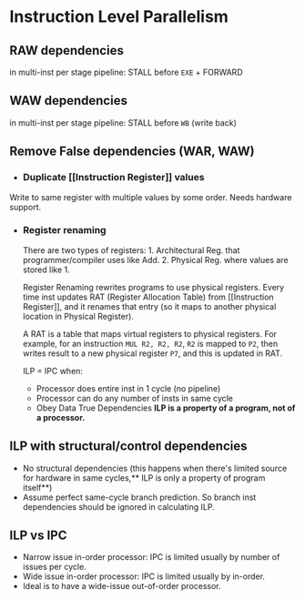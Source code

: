  # Instruction Level Parallelism
 
## RAW dependencies
in multi-inst per stage pipeline: STALL before `EXE` + FORWARD

## WAW dependencies
in multi-inst per stage pipeline: STALL before `WB` (write back)

## Remove False dependencies (WAR, WAW)
- ### Duplicate [[Instruction Register]] values
Write to same register with multiple values by some order. Needs hardware support.
- ### Register renaming
	There are two types of registers: 1. Architectural Reg. that programmer/compiler uses like Add. 2. Physical Reg. where values are stored like 1. 

	Register Renaming rewrites programs to use physical registers. Every time inst updates RAT (Register Allocation Table) from [[Instruction Register]], and it renames that entry (so it maps to another physical location in Physical Register).

	A RAT is a table that maps virtual registers to physical registers. For example, for an instruction `MUL R2, R2, R2`, `R2` is mapped to `P2`, then writes result to a new physical register `P7`, and this is updated in RAT.

	ILP = IPC when:
	-	Processor does entire inst in 1 cycle (no pipeline)
	-	Processor can do any number of insts in same cycle 
	-	Obey Data True Dependencies
	**ILP is a property of a program, not of a processor.**

## ILP with structural/control dependencies
- No structural dependencies (this happens when there's limited source for hardware in same cycles,** ILP is only a property of program itself**)
- Assume perfect same-cycle branch prediction. So branch inst dependencies should be ignored in calculating ILP.

## ILP vs IPC
- Narrow issue in-order processor: IPC is limited usually by number of issues per cycle.
- Wide issue in-order processor: IPC is limited usually by in-order.
- Ideal is to have a wide-issue out-of-order processor.